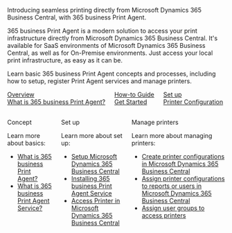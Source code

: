 Introducing seamless printing directly from Microsoft Dynamics 365 Business Central, with 365 business Print Agent. 

365 business Print Agent is a modern solution to access your print infrastructure directly from Microsoft Dynamics 365 Business Central. It's available for SaaS environments of Microsoft Dynamics 365 Business Central, as well as for On-Premise environments. Just access your local print infrastructure, as easy as it can be.

Learn basic 365 business Print Agent concepts and processes, including how to setup, register Print Agent services and manage printers.

<div class="columns">
    <div>
        <a href="print-agent-whatis/">
            <div>
                <div><i class="fa-duotone fa-map"></i></div>
                <div>Overview</div>
                <div>What is 365 business Print Agent?</div>
            </div>
        </a>
    </div>
    <div>
        <a href="get-started/">
            <div>
                <div><i class="fa-duotone fa-ballot-check"></i></div>
                <div>How-to Guide</div>
                <div>Get Started</div>
            </div>
        </a>
    </div>
    <div>
        <a href="printer-configuration/">
            <div>
                <div><i class="fa-duotone fa-book-open-cover"></i></div>
                <div>Set up</div>
                <div>Printer Configuration</div>
            </div>
        </a>
    </div>
</div>

<div class="columns" style="margin-top: 30px;">
    <div>
        <span class="columns-title">Concept</span>
        <p>
            Learn more about basics:
            <ul class="fa-ul">
                <li><span class="fa-li"><i class="fa-solid fa-pen-ruler"></i></span><a href="print-agent-whatis/">What is 365 business Print Agent?</a></li>
                <li><span class="fa-li"><i class="fa-solid fa-sitemap"></i></span><a href="print-agent-client-whatis/">What is 365 business Print Agent Service?</a></li>
            </ul>            
        </p>
    </div>
    <div>
        <span class="columns-title">Set up</span>
        <p>
            Learn more about set up:
            <ul class="fa-ul">
                <li><span class="fa-li"><i class="fa-solid fa-screwdriver-wrench"></i></span><a href="setup/">Setup Microsoft Dynamics 365 Business Central</a></li>
                <li><span class="fa-li"><i class="fa-solid fa-gear"></i></span><a href="print-agent-service-installation/">Installing 365 business Print Agent Service</a></li>
                <li><span class="fa-li"><i class="fa-solid fa-print"></i></span><a href="printer/">Access Printer in Microsoft Dynamics 365 Business Central</a></li>
            </ul>
        </p>
    </div>
    <div>
         <span class="columns-title">Manage printers</span>
             <p>
                Learn more about managing printers:
                <ul class="fa-ul">
                    <li><span class="fa-li"><i class="fa-solid fa-print"></i></span><a href="printer-configuration/">Create printer configurations in Microsoft Dynamics 365 Business Central</a></li>
                    <li><span class="fa-li"><i class="fa-solid fa-user-plus"></i></span><a href="printer-configuration/#printer-selection">Assign printer configurations to reports or users in Microsoft Dynamics 365 Business Central</a></li>
                    <li><span class="fa-li"><i class="fa-solid fa-users"></i></span><a href="printer-access-permission/">Assign user groups to access printers</a></li>
                </ul>
            </p>
    </div>
</div>